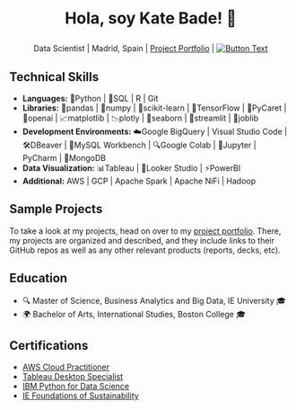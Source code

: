 # <p align="center">Hola, soy Kate Bade! 👋
<p align="center">Data Scientist | Madrid, Spain | <a href="https://badek23.github.io/">Project Portfolio</a> | <a href="https://www.linkedin.com/in/katherinebade">
  <img src="https://img.shields.io/badge/LinkedIn-Connect-blue" alt="Button Text">
</a>
</p> 

## Technical Skills
- **Languages:** 🐍Python | 💽SQL | R | Git
- **Libraries:** 🐼pandas | 🧮numpy | 🧠scikit-learn | 🔷TensorFlow | 🧪PyCaret | 🤖openai | 📈matplotlib | 📉plotly | 🌊seaborn | 🎨streamlit | 🔧joblib
- **Development Environments:** ☁️Google BigQuery | Visual Studio Code | 🛠️DBeaver | 🐬MySQL Workbench | 🔍Google Colab | 📒Jupyter | PyCharm | 🍃MongoDB
- **Data Visualization:** 📊Tableau | 👀Looker Studio | ⚡PowerBI
- **Additional:** AWS | GCP | Apache Spark | Apache NiFi | Hadoop 

## Sample Projects
To take a look at my projects, head on over to my <a href="https://badek23.github.io/">project portfolio</a>. There, my projects are organized and described, and they include links to their GitHub repos as well as any other relevant products (reports, decks, etc).

## Education
- 🔍 Master of Science, Business Analytics and Big Data, IE University 🎓
- 🌍 Bachelor of Arts, International Studies, Boston College 🎓

## Certifications
- [AWS Cloud Practitioner](https://drive.google.com/file/d/1kwl7-94kRKZYyglTXW-jlMuVzLWNEaje/view)
- [Tableau Desktop Specialist](https://www.credly.com/badges/c417b59c-57bd-48e2-940f-808c0e68e5da/public_url)
- [IBM Python for Data Science](https://www.credly.com/badges/93cf8447-a7e3-423e-a2a6-83aa00cbbe58/public_url)
- [IE Foundations of Sustainability](https://drive.google.com/file/d/1cwBdoJoaVpA0yIGypMgJDV9Hop-3wfJw/view)

